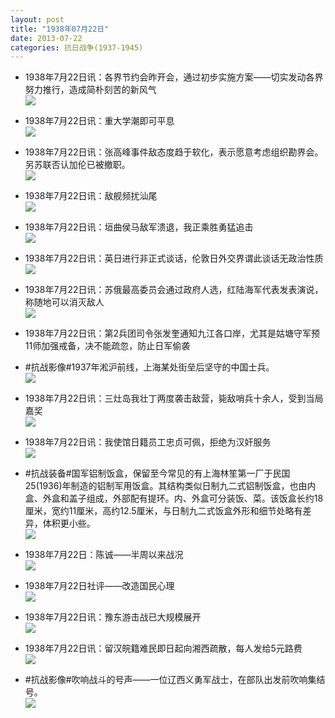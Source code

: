 ```yaml
---
layout: post
title: "1938年07月22日"
date: 2013-07-22
categories: 抗日战争(1937-1945)
---
```


<meta name="referrer" content="no-referrer" />

- 1938年7月22日讯：各界节约会昨开会，通过初步实施方案——切实发动各界努力推行，造成简朴刻苦的新风气 <br/><img src="https://ww3.sinaimg.cn/large/aca367d8jw1e6w078uaqvj207010q0uq.jpg" />

- 1938年7月22日讯：重大学潮即可平息 <br/><img src="https://ww1.sinaimg.cn/large/aca367d8jw1e6vygbis3sj20960bz3z7.jpg" />

- 1938年7月22日讯：张高峰事件敌态度趋于软化，表示愿意考虑组织勘界会。另苏联否认加伦已被撤职。 <br/><img src="https://ww3.sinaimg.cn/large/aca367d8jw1e6vwpwnkzgj20c10sgtbs.jpg" />

- 1938年7月22日讯：敌舰频扰汕尾 <br/><img src="https://ww4.sinaimg.cn/large/aca367d8jw1e6vuzglo6sj205a063mxb.jpg" />

- 1938年7月22日讯：垣曲侯马敌军溃退，我正乘胜勇猛追击 <br/><img src="https://ww3.sinaimg.cn/large/aca367d8jw1e6vt93u7s6j20820yz76m.jpg" />

- 1938年7月22日讯：英日进行非正式谈话，伦敦日外交界谓此谈话无政治性质 <br/><img src="https://ww1.sinaimg.cn/large/aca367d8jw1e6vrinw1pxj20b10cb0tn.jpg" />

- 1938年7月22日讯：苏俄最高委员会通过政府人选，红陆海军代表发表演说，称随地可以消灭敌人 <br/><img src="https://ww4.sinaimg.cn/large/aca367d8jw1e6vps8abpfj20c10rudip.jpg" />

- 1938年7月22日讯：第2兵团司令张发奎通知九江各口岸，尤其是姑塘守军预11师加强戒备，决不能疏忽，防止日军偷袭 

- #抗战影像#1937年淞沪前线，上海某处街垒后坚守的中国士兵。 <br/><img src="https://ww3.sinaimg.cn/large/aca367d8jw1e6vlyjtrmbj20h40psgor.jpg" />

- 1938年7月22日讯：三灶岛我壮丁两度袭击敌营，毙敌哨兵十余人，受到当局嘉奖 <br/><img src="https://ww2.sinaimg.cn/large/aca367d8jw1e6viujtv62j209s0nwaby.jpg" />

- 1938年7月22日讯：我使馆日籍员工忠贞可佩，拒绝为汉奸服务 <br/><img src="https://ww3.sinaimg.cn/large/aca367d8jw1e6vh402qi6j207b0izgmv.jpg" />

- #抗战装备#国军铝制饭盒，保留至今常见的有上海林笙第一厂于民国25(1936)年制造的铝制军用饭盒。其结构类似日制九二式铝制饭盒，也由内盒、外盒和盖子组成，外部配有提环。内、外盒可分装饭、菜。该饭盒长约18厘米，宽约11厘米，高约12.5厘米，与日制九二式饭盒外形和细节处略有差异，体积更小些。 <br/><img src="https://ww2.sinaimg.cn/large/aca367d8jw1e6veyciypvj20c118ggom.jpg" />

- 1938年7月22日：陈诚——半周以来战况 <br/><img src="https://ww4.sinaimg.cn/large/aca367d8jw1e6vdn7yaslj20c10rnjtu.jpg" />

- 1938年7月22日社评——改造国民心理 <br/><img src="https://ww2.sinaimg.cn/large/aca367d8jw1e6vbwsiucdj20c10rldju.jpg" />

- 1938年7月22日讯：豫东游击战已大规模展开 <br/><img src="https://ww2.sinaimg.cn/large/aca367d8jw1e6va6d4fgqj208y0o4myu.jpg" />

- 1938年7月22日讯：留汉皖籍难民即日起向湘西疏散，每人发给5元路费 <br/><img src="https://ww4.sinaimg.cn/large/aca367d8jw1e6v8wd6wpcj206f0oudh5.jpg" />

- #抗战影像#吹响战斗的号声——一位辽西义勇军战士，在部队出发前吹响集结号。 <br/><img src="https://ww2.sinaimg.cn/large/aca367d8jw1e6v80kjuyoj20fm0midhd.jpg" />

